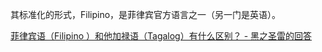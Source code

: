 
其标准化的形式，Filipino，是菲律宾官方语言之一（另一门是英语）。

[菲律宾语（Filipino ）和他加禄语（Tagalog）有什么区别？ - 黑之圣雷的回答](https://www.zhihu.com/question/364664696/answer/2709904882)
